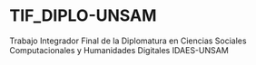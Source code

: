 # TIF_DIPLO-UNSAM
Trabajo Integrador Final de la Diplomatura en Ciencias Sociales Computacionales y Humanidades Digitales IDAES-UNSAM

